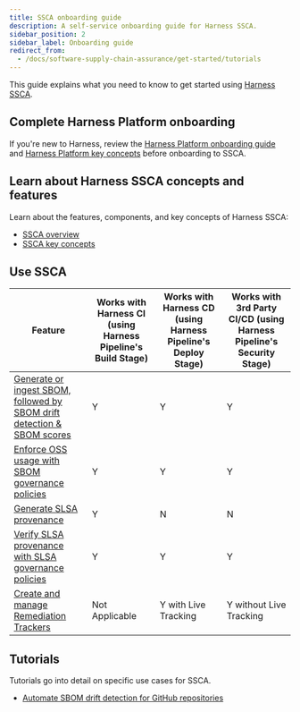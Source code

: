 ```yaml
---
title: SSCA onboarding guide
description: A self-service onboarding guide for Harness SSCA.
sidebar_position: 2
sidebar_label: Onboarding guide
redirect_from:
  - /docs/software-supply-chain-assurance/get-started/tutorials
---
```


This guide explains what you need to know to get started using [Harness SSCA](./overview.md).

## Complete Harness Platform onboarding

If you're new to Harness, review the [Harness Platform onboarding guide](/docs/platform/get-started/onboarding-guide) and [Harness Platform key concepts](/docs/platform/get-started/key-concepts) before onboarding to SSCA.

## Learn about Harness SSCA concepts and features

Learn about the features, components, and key concepts of Harness SSCA:

* [SSCA overview](./overview.md)
* [SSCA key concepts](./key-concepts.md)

## Use SSCA

| **Feature** | **Works with Harness CI (using Harness Pipeline's Build Stage)**   | **Works with Harness CD (using Harness Pipeline's Deploy Stage)** | **Works with 3rd Party CI/CD (using Harness Pipeline's Security Stage)**  |
|--|--|--|--|
|[Generate or ingest SBOM, followed by SBOM drift detection & SBOM scores](/docs/category/generate-or-ingest-sbom) | Y | Y | Y |
|[Enforce OSS usage with SBOM governance policies](/docs/category/enforce-ssca-policies) | Y | Y | Y |
|[Generate SLSA provenance](/docs/software-supply-chain-assurance/slsa/generate-slsa) | Y | N | N |
|[Verify SLSA provenance with SLSA governance policies](/docs/software-supply-chain-assurance/slsa/verify-slsa) | Y | Y | Y |
|[Create and manage Remediation Trackers](/docs/category/remediation-tracker) | Not Applicable | Y with Live Tracking | Y without Live Tracking |

## Tutorials

Tutorials go into detail on specific use cases for SSCA.

* [Automate SBOM drift detection for GitHub repositories](/docs/software-supply-chain-assurance/sbom/automate-sbom-drift-detection)
